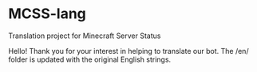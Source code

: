 # MCSS-lang
Translation project for Minecraft Server Status

Hello! Thank you for your interest in helping to translate our bot. The /en/ folder is updated with the original English strings.
